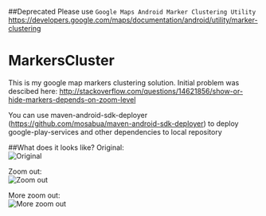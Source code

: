 ##Deprecated
Please use `Google Maps Android Marker Clustering Utility` https://developers.google.com/maps/documentation/android/utility/marker-clustering


MarkersCluster
==============

This is my google map markers clustering solution. Initial problem was descibed here: 
http://stackoverflow.com/questions/14621856/show-or-hide-markers-depends-on-zoom-level

You can use maven-android-sdk-deployer (https://github.com/mosabua/maven-android-sdk-deployer) to 
deploy google-play-services and other dependencies to local repository


##What does it looks like? 
Original: <br/>
![Original](http://s017.radikal.ru/i417/1304/d1/3889e6789303.jpg)

Zoom out:<br/> 
![Zoom out](http://s018.radikal.ru/i519/1304/0e/d7f32f25bea0.jpg)

More zoom out:<br/>
![More zoom out](http://s017.radikal.ru/i401/1304/7d/ed9816298745.jpg)
